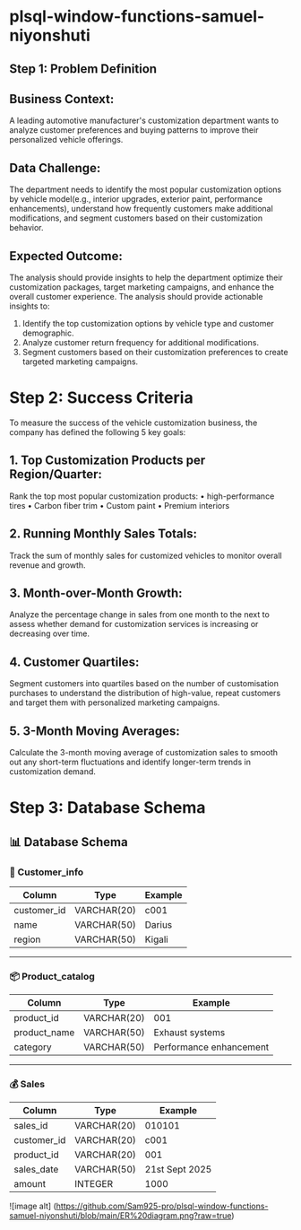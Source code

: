 # plsql-window-functions-samuel-niyonshuti
## Step 1: Problem Definition 
  ## Business Context: 
  
  A leading automotive manufacturer's customization department 
wants to analyze customer preferences and buying patterns to improve their 
personalized vehicle offerings. 
  
  ## Data Challenge: 
  
The department needs to identify the most popular customization 
options by vehicle model(e.g., interior upgrades, exterior paint, performance 
enhancements), understand how frequently customers make additional 
modifications, and segment customers based on their customization behavior. 

  ## Expected Outcome: 

The analysis should provide insights to help the department 
optimize their customization packages, target marketing campaigns, and enhance 
the overall customer experience. 
The analysis should provide actionable insights to: 
1. Identify the top customization options by vehicle type and customer 
demographic. 
2. Analyze customer return frequency for additional modifications. 
3. Segment customers based on their customization preferences to create 
targeted marketing campaigns.

# Step 2: Success Criteria 
To measure the success of the vehicle customization business, the company has 
defined the following 5 key goals: 
  ## 1. Top Customization Products per Region/Quarter: 
  Rank the top most 
popular customization products: 
• high-performance tires 
• Carbon fiber trim 
• Custom paint 
• Premium interiors 

  ## 2. Running Monthly Sales Totals: 
  
  Track the sum of monthly sales for 
customized vehicles to monitor overall revenue and growth. 

  ## 3. Month-over-Month Growth: 
  
  Analyze the percentage change in sales from 
one month to the next to assess whether demand for customization services 
is increasing or decreasing over time.

  ## 4. Customer Quartiles: 
  
  Segment customers into quartiles based on the number 
of customisation purchases to understand the distribution of high-value, 
repeat customers and target them with personalized marketing campaigns. 

  ## 5. 3-Month Moving Averages: 
  
  Calculate the 3-month moving average of 
customization sales to smooth out any short-term fluctuations and identify 
longer-term trends in customization demand.

# Step 3: Database Schema 
## 📊 Database Schema  

### 🧑 Customer_info
| Column      | Type        | Example   |
|-------------|-------------|-----------|
| customer_id | VARCHAR(20) | c001      |
| name        | VARCHAR(50) | Darius    |
| region      | VARCHAR(50) | Kigali    |

---

### 📦 Product_catalog
| Column       | Type        | Example                |
|--------------|-------------|------------------------|
| product_id   | VARCHAR(20) | 001                    |
| product_name | VARCHAR(50) | Exhaust systems        |
| category     | VARCHAR(50) | Performance enhancement|

---

### 💰 Sales
| Column      | Type        | Example        |
|-------------|-------------|----------------|
| sales_id    | VARCHAR(20) | 010101         |
| customer_id | VARCHAR(20) | c001           |
| product_id  | VARCHAR(20) | 001            |
| sales_date  | VARCHAR(50) | 21st Sept 2025 |
| amount      | INTEGER     | 1000           |

![image alt] (https://github.com/Sam925-pro/plsql-window-functions-samuel-niyonshuti/blob/main/ER%20diagram.png?raw=true)
